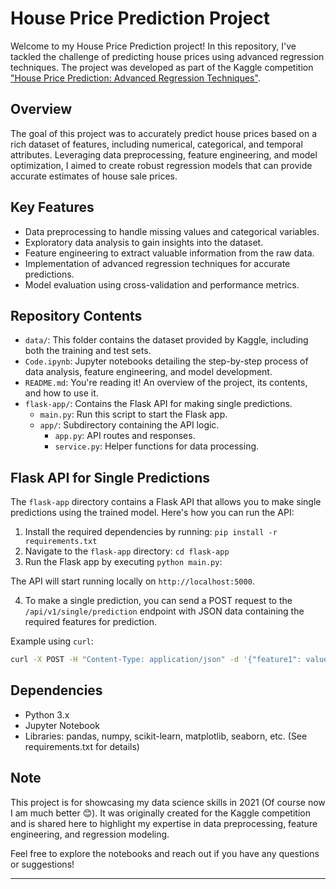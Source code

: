 # House Price Prediction Project

Welcome to my House Price Prediction project! In this repository, I've tackled the challenge of predicting house prices using advanced regression techniques. The project was developed as part of the Kaggle competition ["House Price Prediction: Advanced Regression Techniques"](https://www.kaggle.com/competitions/house-prices-advanced-regression-techniques/data).

## Overview

The goal of this project was to accurately predict house prices based on a rich dataset of features, including numerical, categorical, and temporal attributes. Leveraging data preprocessing, feature engineering, and model optimization, I aimed to create robust regression models that can provide accurate estimates of house sale prices.


## Key Features

- Data preprocessing to handle missing values and categorical variables.
- Exploratory data analysis to gain insights into the dataset.
- Feature engineering to extract valuable information from the raw data.
- Implementation of advanced regression techniques for accurate predictions.
- Model evaluation using cross-validation and performance metrics.

## Repository Contents

- `data/`: This folder contains the dataset provided by Kaggle, including both the training and test sets.
- `Code.ipynb`: Jupyter notebooks detailing the step-by-step process of data analysis, feature engineering, and model development.
- `README.md`: You're reading it! An overview of the project, its contents, and how to use it.
- `flask-app/`: Contains the Flask API for making single predictions.
    - `main.py`: Run this script to start the Flask app.
    - `app/`: Subdirectory containing the API logic.
        - `app.py`: API routes and responses.
        - `service.py`: Helper functions for data processing.



## Flask API for Single Predictions

The `flask-app` directory contains a Flask API that allows you to make single predictions using the trained model. Here's how you can run the API:

1. Install the required dependencies by running: `pip install -r requirements.txt`
2. Navigate to the `flask-app` directory: `cd flask-app`
3. Run the Flask app by executing `python main.py`:


The API will start running locally on `http://localhost:5000`.

4. To make a single prediction, you can send a POST request to the `/api/v1/single/prediction` endpoint with JSON data containing the required features for prediction.

Example using `curl`:

```bash
curl -X POST -H "Content-Type: application/json" -d '{"feature1": value1, "feature2": value2, ...}' http://localhost:5000/api/v1/single/prediction
````
## Dependencies

- Python 3.x
- Jupyter Notebook
- Libraries: pandas, numpy, scikit-learn, matplotlib, seaborn, etc. (See requirements.txt for details)

## Note

This project is for showcasing my data science skills in 2021 (Of course now I am much better 😊). It was originally created for the Kaggle competition and is shared here to highlight my expertise in data preprocessing, feature engineering, and regression modeling.

Feel free to explore the notebooks and reach out if you have any questions or suggestions!

---

